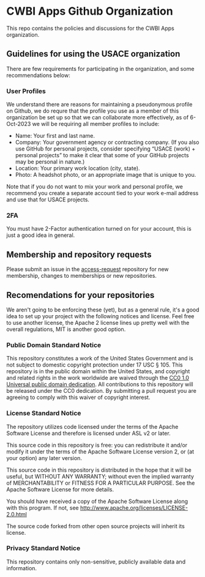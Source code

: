 # CWBI Apps Github Organization
This repo contains the policies and discussions for the CWBI Apps organization.  

## Guidelines for using the USACE organization
There are few requirements for participating in the organization, and some recommendations below:

### User Profiles
We understand there are reasons for maintaining a pseudonymous profile on Github, we do requre that the profile you use as a member of this organization be set up so that we can collaborate more effectively, as of 6-Oct-2023 we will be requiring all member profiles to include: 

- Name: Your first and last name.
- Company: Your government agency or contracting company. (If you also use GitHub for personal projects, consider specifying “USACE (work) + personal projects” to make it clear that some of your GitHub projects may be personal in nature.)
- Location: Your primary work location (city, state).
- Photo: A headshot photo, or an appropriate image that is unique to you.

Note that if you do not want to mix your work and personal profile, we recommend you create a separate account tied to your work e-mail address and use that for USACE projects.

### 2FA
You must have 2-Factor authentication turned on for your account, this is just a good idea in general.

## Membership and repository requests
Please submit an issue in the [access-request](https://github.com/cwbi-apps/access-request) repository for new membership, changes to memberships or new repositories.

## Recomendations for your repositories
We aren't going to be enforcing these (yet), but as a general rule, it's a good idea to set up your project with the following notices and license.  Feel free to use another license, the Apache 2 license lines up pretty well with the overall regulations, MIT is another good option.

### Public Domain Standard Notice
This repository constitutes a work of the United States Government and is not
subject to domestic copyright protection under 17 USC § 105. This repository is in
the public domain within the United States, and copyright and related rights in
the work worldwide are waived through the [CC0 1.0 Universal public domain dedication](https://creativecommons.org/publicdomain/zero/1.0/).
All contributions to this repository will be released under the CC0 dedication. By
submitting a pull request you are agreeing to comply with this waiver of
copyright interest.

### License Standard Notice
The repository utilizes code licensed under the terms of the Apache Software
License and therefore is licensed under ASL v2 or later.

This source code in this repository is free: you can redistribute it and/or modify it under
the terms of the Apache Software License version 2, or (at your option) any
later version.

This source code in this repository is distributed in the hope that it will be useful, but WITHOUT ANY
WARRANTY; without even the implied warranty of MERCHANTABILITY or FITNESS FOR A
PARTICULAR PURPOSE. See the Apache Software License for more details.

You should have received a copy of the Apache Software License along with this
program. If not, see http://www.apache.org/licenses/LICENSE-2.0.html

The source code forked from other open source projects will inherit its license.

### Privacy Standard Notice
This repository contains only non-sensitive, publicly available data and
information.
